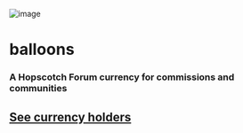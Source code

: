 ![image](https://user-images.githubusercontent.com/75764728/126878232-f0001f3a-b90c-4475-9c8f-4c44b5e382e4.png)

# balloons
### A Hopscotch Forum currency for commissions and communities

## [See currency holders](HOLDERS.md)
